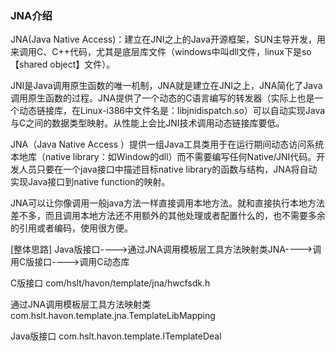 

### JNA介绍

JNA(Java Native Access)：建立在JNI之上的Java开源框架，SUN主导开发，用来调用C、C++代码，尤其是底层库文件（windows中叫dll文件，linux下是so【shared object】文件）。

 
JNI是Java调用原生函数的唯一机制，JNA就是建立在JNI之上，JNA简化了Java调用原生函数的过程。JNA提供了一个动态的C语言编写的转发器（实际上也是一个动态链接库，在Linux-i386中文件名是：libjnidispatch.so）可以自动实现Java与C之间的数据类型映射。从性能上会比JNI技术调用动态链接库要低。


JNA（Java Native Access ）提供一组Java工具类用于在运行期间动态访问系统本地库（native library：如Window的dll）而不需要编写任何Native/JNI代码。开发人员只要在一个java接口中描述目标native library的函数与结构，JNA将自动实现Java接口到native function的映射。

JNA可以让你像调用一般java方法一样直接调用本地方法。就和直接执行本地方法差不多，而且调用本地方法还不用额外的其他处理或者配置什么的，也不需要多余的引用或者编码，使用很方便。


[整体思路]
Java版接口---->通过JNA调用模板层工具方法映射类JNA---->调用C版接口---->调用C动态库

C版接口
com/hslt/havon/template/jna/hwcfsdk.h

通过JNA调用模板层工具方法映射类
com.hslt.havon.template.jna.TemplateLibMapping

Java版接口
com.hslt.havon.template.ITemplateDeal
